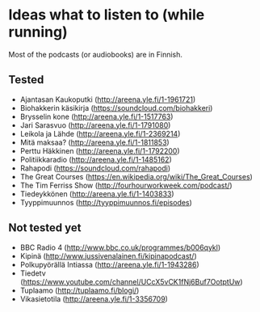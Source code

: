 # Ideas what to listen to (while running)

Most of the podcasts (or audiobooks) are in Finnish.

## Tested

* Ajantasan Kaukoputki (http://areena.yle.fi/1-1961721)
* Biohakkerin käsikirja (https://soundcloud.com/biohakkeri)
* Brysselin kone (http://areena.yle.fi/1-1517763)
* Jari Sarasvuo (http://areena.yle.fi/1-1791080)
* Leikola ja Lähde (http://areena.yle.fi/1-2369214)
* Mitä maksaa? (http://areena.yle.fi/1-1811853)
* Perttu Häkkinen (http://areena.yle.fi/1-1792200)
* Politiikkaradio (http://areena.yle.fi/1-1485162)
* Rahapodi (https://soundcloud.com/rahapodi)
* The Great Courses (https://en.wikipedia.org/wiki/The_Great_Courses)
* The Tim Ferriss Show (http://fourhourworkweek.com/podcast/)
* Tiedeykkönen (http://areena.yle.fi/1-1403833)
* Tyyppimuunnos (http://tyyppimuunnos.fi/episodes)

## Not tested yet

* BBC Radio 4 (http://www.bbc.co.uk/programmes/b006qykl)
* Kipinä (http://www.jussivenalainen.fi/kipinapodcast/)
* Polkupyörällä Intiassa (http://areena.yle.fi/1-1943286)
* Tiedetv (https://www.youtube.com/channel/UCcX5vCK1fNj6Buf7OotptUw)
* Tuplaamo (http://tuplaamo.fi/blogi/)
* Vikasietotila (http://areena.yle.fi/1-3356709)
